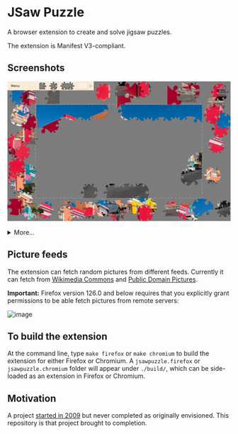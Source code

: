 # JSaw Puzzle

A browser extension to create and solve jigsaw puzzles.

The extension is Manifest V3-compliant.

## Screenshots

![Screenshot 1](https://raw.githubusercontent.com/gorhill/jsawpuzzle/main/screenshots/screenshot-1.png)

<details><summary>More...</summary>

![Screenshot 2](https://raw.githubusercontent.com/gorhill/jsawpuzzle/main/screenshots/screenshot-2.png)

![Screenshot 3](https://raw.githubusercontent.com/gorhill/jsawpuzzle/main/screenshots/screenshot-3.png)

</details>

## Picture feeds

The extension can fetch random pictures from different feeds. Currently it can fetch from [Wikimedia Commons](https://commons.wikimedia.org/) and [Public Domain Pictures](https://www.publicdomainpictures.net/).

**Important:** Firefox version 126.0 and below requires that you explicitly grant permissions to be able fetch pictures from remote servers:

![image](https://github.com/gorhill/jsawpuzzle/assets/585534/d4c2b4c6-4c56-4154-b276-8e62fb90aeb5)

## To build the extension

At the command line, type `make firefox` or `make chromium` to build the extension for either Firefox or Chromium. A `jsawpuzzle.firefox` or `jsawpuzzle.chromium` folder will appear under `./build/`, which can be side-loaded as an extension in Firefox or Chromium.

## Motivation

A project [started in 2009](https://github.com/gorhill/jigsawpuzzle-rhill) but never completed as originally envisioned. This repository is that project brought to completion.
